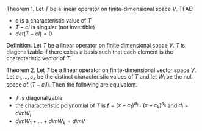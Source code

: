 Theorem 1.
Let $T$ be a linear operator on finite-dimensional space $V$. TFAE:
- $c$ is a characteristic value of $T$
- $T-cI$ is singular (not invertible)
- $det(T-cI) = 0$

Definition.
Let $T$ be a linear operator on finite dimensional space $V$. $T$ is diagonalizable if there exists a basis such that each element is the characteristic vector of $T$.

Theorem 2.
Let $T$ be a linear operator on finite-dimensional vector space $V$. Let $c_1, \dots, c_k$ be the distinct characteristic values of $T$ and let $W_i$ be the null space of $(T - c_iI)$. Then the following are equivalent.
- $T$ is diagonalizable
- the characteristic polynomial of $T$ is $f = (x-c_1)^{d_1} \dots (x-c_k)^{d_k}$ and $d_i = dim W_i$
- $dim W_1 + \dots + dim W_k = dim V$


